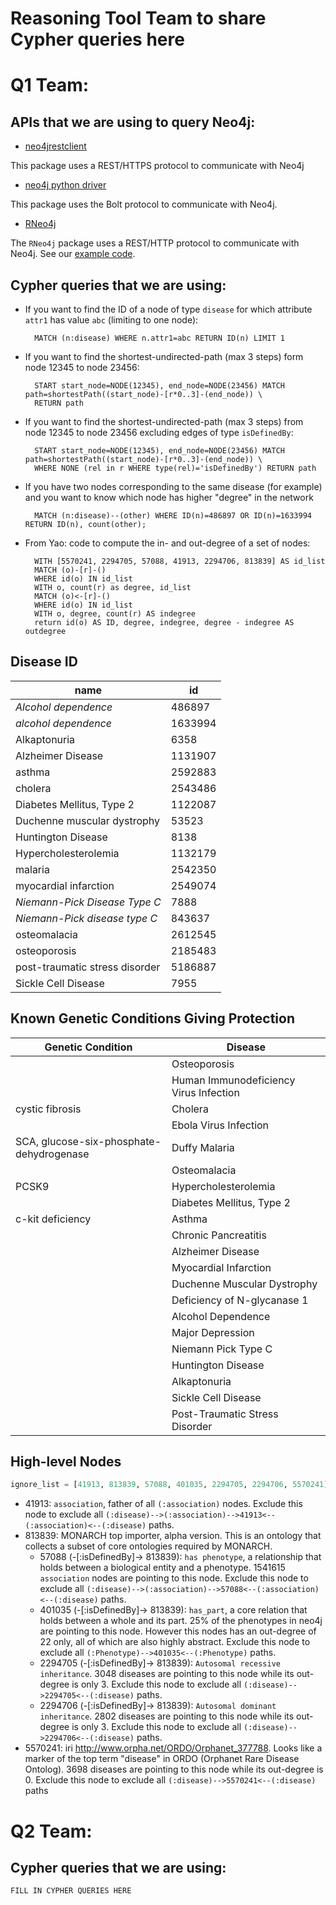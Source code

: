 # Reasoning Tool Team to share Cypher queries here

# Q1 Team: 

## APIs that we are using to query Neo4j:

- [neo4jrestclient](https://pypi.python.org/pypi/neo4jrestclient/)

This package uses a REST/HTTPS protocol to communicate with Neo4j

- [neo4j python driver](https://neo4j.com/developer/python/)

This package uses the Bolt protocol to communicate with Neo4j.

- [RNeo4j](https://github.com/nicolewhite/RNeo4j)

The `RNeo4j` package uses a REST/HTTP protocol to communicate with Neo4j.  See 
our [example code](genetic_conditions/get_node_ids_of_genetic_conditions.R).

## Cypher queries that we are using:

- If you want to find the ID of a node of type `disease` for which attribute `attr1` has value `abc` (limiting to one node):

        MATCH (n:disease) WHERE n.attr1=abc RETURN ID(n) LIMIT 1

- If you want to find the shortest-undirected-path (max 3 steps) form node 12345 to node 23456:

        START start_node=NODE(12345), end_node=NODE(23456) MATCH path=shortestPath((start_node)-[r*0..3]-(end_node)) \
        RETURN path

- If you want to find the shortest-undirected-path (max 3 steps) from node 12345 to node 23456 excluding edges of type `isDefinedBy`:

        START start_node=NODE(12345), end_node=NODE(23456) MATCH path=shortestPath((start_node)-[r*0..3]-(end_node)) \
        WHERE NONE (rel in r WHERE type(rel)='isDefinedBy') RETURN path

- If you have two nodes corresponding to the same disease (for example) and you want to know which node has higher "degree" in the network

        MATCH (n:disease)--(other) WHERE ID(n)=486897 OR ID(n)=1633994 RETURN ID(n), count(other);

- From Yao:  code to compute the in- and out-degree of a set of nodes:

        WITH [5570241, 2294705, 57088, 41913, 2294706, 813839] AS id_list
        MATCH (o)-[r]-()
        WHERE id(o) IN id_list
        WITH o, count(r) as degree, id_list
        MATCH (o)<-[r]-()
        WHERE id(o) IN id_list
        WITH o, degree, count(r) AS indegree
        return id(o) AS ID, degree, indegree, degree - indegree AS outdegree
        
## Disease ID

| name                           | id      |
|--------------------------------|---------|
| _Alcohol dependence_           | 486897  |
| _alcohol dependence_           | 1633994 |
| Alkaptonuria                   | 6358    |
| Alzheimer Disease              | 1131907 |
| asthma                         | 2592883 |
| cholera                        | 2543486 |
| Diabetes Mellitus, Type 2      | 1122087 |
| Duchenne muscular dystrophy    | 53523   |
| Huntington Disease             | 8138    |
| Hypercholesterolemia           | 1132179 |
| malaria                        | 2542350 |
| myocardial infarction          | 2549074 |
| _Niemann-Pick Disease Type C_  | 7888    |
| _Niemann-Pick disease type C_  | 843637  |
| osteomalacia                   | 2612545 |
| osteoporosis                   | 2185483 |
| post-traumatic stress disorder | 5186887 |
| Sickle Cell Disease            | 7955    |

## Known Genetic Conditions Giving Protection 

| Genetic Condition                        | Disease                                |
|------------------------------------------|----------------------------------------|
|                                          | Osteoporosis                           |
|                                          | Human Immunodeficiency Virus Infection |
| cystic fibrosis                          | Cholera                                |
|                                          | Ebola Virus Infection                  |
| SCA, glucose-six-phosphate-dehydrogenase | Duffy Malaria                          |
|                                          | Osteomalacia                           |
| PCSK9                                    | Hypercholesterolemia                   |
|                                          | Diabetes Mellitus, Type 2              |
| c-kit deficiency                         | Asthma                                 |
|                                          | Chronic Pancreatitis                   |
|                                          | Alzheimer Disease                      |
|                                          | Myocardial Infarction                  |
|                                          | Duchenne Muscular Dystrophy            |
|                                          | Deficiency of N-glycanase 1            |
|                                          | Alcohol Dependence                     |
|                                          | Major Depression                       |
|                                          | Niemann Pick Type C                    |
|                                          | Huntington Disease                     |
|                                          | Alkaptonuria                           |
|                                          | Sickle Cell Disease                    |
|                                          | Post-Traumatic Stress Disorder         |

## High-level Nodes

```python
ignore_list = [41913, 813839, 57088, 401035, 2294705, 2294706, 5570241]
```

- 41913: `association`, father of all `(:association)` nodes. Exclude this node to exclude all `(:disease)-->(:association)-->41913<--(:association)<--(:disease)` paths.
- 813839: MONARCH top importer, alpha version. This is an ontology that collects a subset of core ontologies required by MONARCH. 
  - 57088 (-[:isDefinedBy]-> 813839): `has phenotype`, a relationship that holds between a biological entity and a phenotype. 1541615 `association` nodes are pointing to this node. Exclude this node to exclude all `(:disease)-->(:association)-->57088<--(:association)<--(:disease)` paths.
  - 401035 (-[:isDefinedBy]-> 813839): `has_part`, a core relation that holds between a whole and its part. 25% of the phenotypes in neo4j are pointing to this node. However this nodes has an out-degree of 22 only, all of which are also highly abstract. Exclude this node to exclude all `(:Phenotype)-->401035<--(:Phenotype)` paths.
  - 2294705 (-[:isDefinedBy]-> 813839): `Autosomal recessive inheritance`. 3048 diseases are pointing to this node while its out-degree is only 3. Exclude this node to exclude all `(:disease)-->2294705<--(:disease)` paths.
  - 2294706 (-[:isDefinedBy]-> 813839): `Autosomal dominant inheritance`. 2802 diseases are pointing to this node while its out-degree is only 3. Exclude this node to exclude all `(:disease)-->2294706<--(:disease)` paths.
- 5570241: iri http://www.orpha.net/ORDO/Orphanet_377788. Looks like a marker of the top term "disease" in ORDO (Orphanet Rare Disease Ontolog). 3698 diseases are pointing to this node while its out-degree is 0. Exclude this node to exclude all `(:disease)-->5570241<--(:disease)` paths


# Q2 Team: 

## Cypher queries that we are using:

    FILL IN CYPHER QUERIES HERE
    

